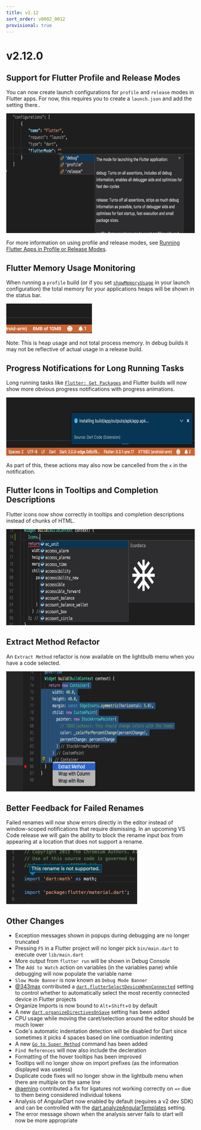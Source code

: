 ```yaml
---
title: v2.12
sort_order: v0002_0012
provisional: true
---
```


# v2.12.0

## Support for Flutter Profile and Release Modes

You can now create launch configurations for `profile` and `release` modes in Flutter apps. For now, this requires you to create a `launch.json` and add the setting there..

<img src="/images/release_notes/v2.12/flutter_modes.png" width="700" height="319" />

For more information on using profile and release modes, see [Running Flutter Apps in Profile or Release Modes](/docs/running-flutter-apps-in-profile-or-release-modes/).

## Flutter Memory Usage Monitoring

When running a `profile` build (or if you set [`showMemoryUsage`](/docs/running-flutter-apps-in-profile-or-release-modes/) in your launch configuration) the total memory for your applications heaps will be shown in the status bar.

<img src="/images/release_notes/v2.12/flutter_memory_usage.png" width="229" height="79" />

Note: This is heap usage and not total process memory. In debug builds it may not be reflective of actual usage in a release build.

## Progress Notifications for Long Running Tasks

Long running tasks like [`Flutter: Get Packages`](/docs/commands/#flutter-get-packages) and Flutter builds will now show more obvious progress notifications with progress animations.

<img src="/images/release_notes/v2.12/long_running_tasks.png" width="700" height="155" />

As part of this, these actions may also now be cancelled from the `x` in the notification.

## Flutter Icons in Tooltips and Completion Descriptions

Flutter icons now show correctly in tooltips and completion descriptions instead of chunks of HTML.

<img src="/images/release_notes/v2.12/flutter_icons.png" width="700" height="256" />

## Extract Method Refactor

An `Extract Method` refactor is now available on the lightbulb menu when you have a code selected.

<img src="/images/release_notes/v2.12/extract_method.png" width="700" height="320" />

## Better Feedback for Failed Renames

Failed renames will now show errors directly in the editor instead of window-scoped notifications that require dismissing. In an upcoming VS Code release we will gain the ability to block the rename input box from appearing at a location that does not support a rename.

<img src="/images/release_notes/v2.12/rename_message.png" width="350" height="144" />

## Other Changes

- Exception messages shown in popups during debugging are no longer truncated
- Pressing `F5` in a Flutter project will no longer pick `bin/main.dart` to execute over `lib/main.dart`
- More output from `flutter run` will be shown in Debug Console
- The `Add to Watch` action on variables (in the variables pane) while debugging will now populate the variable name
- `Slow Mode Banner` is now known as `Debug Mode Banner`
- [@343max](https://github.com/343max) contributed a [`dart.flutterSelectDeviceWhenConnected`](/docs/settings/#dartflutterselectdevicewhenconnected) setting to control whether to automatically select the most recently connected device in Flutter projects
- Organize Imports is now bound to `Alt`+`Shift`+`O` by default
- A new [`dart.organizeDirectivesOnSave`](/docs/settings/#dartorganizedirectivesonsave) setting has been added
- CPU usage while moving the caret/selection around the editor should be much lower
- Code's automatic indentation detection will be disabled for Dart since sometimes it picks 4 spaces based on line contiuation indenting
- A new [`Go to Super Method`](/docs/commands/#dart-go-to-super-method) command has been added
- `Find References` will now also include the decleration
- Formatting of the hover tooltips has been improved
- Tooltips will no longer show on import prefixes (as the information displayed was useless)
- Duplicate code fixes will no longer show in the lightbulb menu when there are multiple on the same line
- [@aemino](https://github.com/aemino) contributed a fix for ligatures not working correctly on `=>` due to them being considered individual tokens
- Analysis of AngularDart now enabled by default (requires a v2 dev SDK) and can be controlled with the [dart.analyzeAngularTemplates](/docs/settings/#dartanalyzeangulartemplates) setting.
- The error message shown when the analysis server fails to start will now be more appropriate
